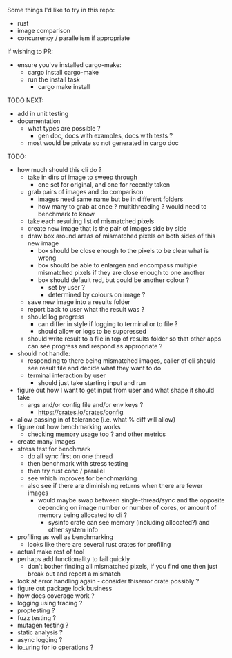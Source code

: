 Some things I'd like to try in this repo:

- rust
- image comparison
- concurrency / parallelism if appropriate

If wishing to PR:

- ensure you've installed cargo-make:
  - cargo install cargo-make
  - run the install task
    - cargo make install

TODO NEXT:

- add in unit testing
- documentation
  - what types are possible ?
    - gen doc, docs with examples, docs with tests ?
  - most would be private so not generated in cargo doc

TODO:

- how much should this cli do ?
  - take in dirs of image to sweep through
    - one set for original, and one for recently taken
  - grab pairs of images and do comparison
    - images need same name but be in different folders
    - how many to grab at once ? multithreading ? would need to benchmark to know
  - take each resulting list of mismatched pixels
  - create new image that is the pair of images side by side
  - draw box around areas of mismatched pixels on both sides of this new image
    - box should be close enough to the pixels to be clear what is wrong
    - box should be able to enlargen and encompass multiple mismatched pixels if they are close enough to one another
    - box should default red, but could be another colour ?
      - set by user ?
      - determined by colours on image ?
  - save new image into a results folder
  - report back to user what the result was ?
  - should log progress
    - can differ in style if logging to terminal or to file ?
    - should allow or logs to be suppressed
  - should write result to a file in top of results folder so that other apps can see progress and respond as appropriate ?
- should not handle:
  - responding to there being mismatched images, caller of cli should see result file and decide what they want to do
  - terminal interaction by user
    - should just take starting input and run
- figure out how I want to get input from user and what shape it should take
  - args and/or config file and/or env keys ?
    - <https://crates.io/crates/config>
- allow passing in of tolerance (i.e. what % diff will allow)
- figure out how benchmarking works
  - checking memory usage too ? and other metrics
- create many images
- stress test for benchmark
  - do all sync first on one thread
  - then benchmark with stress testing
  - then try rust conc / parallel
  - see which improves for benchmarking
  - also see if there are diminishing returns when there are fewer images
    - would maybe swap between single-thread/sync and the opposite depending on image number or number of cores, or amount of memory being allocated to cli ?
      - sysinfo crate can see memory (including allocated?) and other system info
- profiling as well as benchmarking
  - looks like there are several rust crates for profiling
- actual make rest of tool
- perhaps add functionality to fail quickly
  - don't bother finding all mismatched pixels, if you find one then just break out and report a mismatch
- look at error handling again - consider thiserror crate possibly ?
- figure out package lock business
- how does coverage work ?
- logging using tracing ?
- proptesting ?
- fuzz testing ?
- mutagen testing ?
- static analysis ?
- async logging ?
- io_uring for io operations ?
